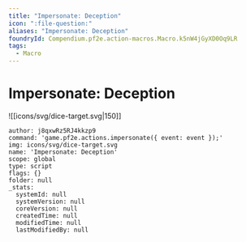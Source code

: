 ```yaml
---
title: "Impersonate: Deception"
icon: ":file-question:"
aliases: "Impersonate: Deception"
foundryId: Compendium.pf2e.action-macros.Macro.k5nW4jGyXD0Oq9LR
tags:
  - Macro
---
```


# Impersonate: Deception
![[icons/svg/dice-target.svg|150]]

```Macro
author: j8qxwRz5RJ4kkzp9
command: 'game.pf2e.actions.impersonate({ event: event });'
img: icons/svg/dice-target.svg
name: 'Impersonate: Deception'
scope: global
type: script
flags: {}
folder: null
_stats:
  systemId: null
  systemVersion: null
  coreVersion: null
  createdTime: null
  modifiedTime: null
  lastModifiedBy: null
```
